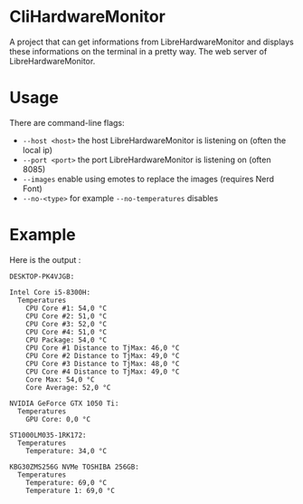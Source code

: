 # CliHardwareMonitor
A project that can get informations from LibreHardwareMonitor and displays these
informations on the terminal in a pretty way. The web server of LibreHardwareMonitor.
# Usage
There are command-line flags:
- `--host <host>` the host LibreHardwareMonitor is listening on (often the local ip)
- `--port <port>` the port LibreHardwareMonitor is listening on (often 8085)
- `--images` enable using emotes to replace the images (requires Nerd Font)
- `--no-<type>` for example `--no-temperatures` disables 

# Example
Here is the output :
```
DESKTOP-PK4VJGB:

Intel Core i5-8300H:
  Temperatures
    CPU Core #1: 54,0 °C
    CPU Core #2: 51,0 °C
    CPU Core #3: 52,0 °C
    CPU Core #4: 51,0 °C
    CPU Package: 54,0 °C
    CPU Core #1 Distance to TjMax: 46,0 °C
    CPU Core #2 Distance to TjMax: 49,0 °C
    CPU Core #3 Distance to TjMax: 48,0 °C
    CPU Core #4 Distance to TjMax: 49,0 °C
    Core Max: 54,0 °C
    Core Average: 52,0 °C

NVIDIA GeForce GTX 1050 Ti:
  Temperatures
    GPU Core: 0,0 °C

ST1000LM035-1RK172:
  Temperatures
    Temperature: 34,0 °C

KBG30ZMS256G NVMe TOSHIBA 256GB:
  Temperatures
    Temperature: 69,0 °C
    Temperature 1: 69,0 °C
```
